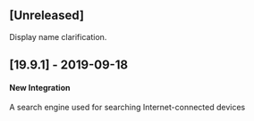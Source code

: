 ## [Unreleased]
Display name clarification.

## [19.9.1] - 2019-09-18
#### New Integration
A search engine used for searching Internet-connected devices